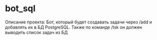 # bot_sql

Описание проекта: Бот, который будет создавать задачи через /add и добавлять их в БД PostgreSQL. Также по команде /tsk он должен выводить список задач из БД
